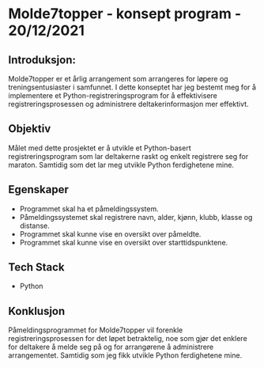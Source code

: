 # Molde7topper - konsept program - 20/12/2021 

 

## Introduksjon:

Molde7topper er et årlig arrangement som arrangeres for løpere og treningsentusiaster i samfunnet. I dette konseptet har jeg bestemt meg for å implementere et Python-registreringsprogram for å effektivisere registreringsprosessen og administrere deltakerinformasjon mer effektivt. 

## Objektiv

Målet med dette prosjektet er å utvikle et Python-basert registreringsprogram som lar deltakerne raskt og enkelt registrere seg for maraton. Samtidig som det lar meg utvikle Python ferdighetene mine. 

## Egenskaper

* Programmet skal ha et påmeldingssystem. 
* Påmeldingssystemet skal registrere navn, alder, kjønn, klubb, klasse og distanse. 
* Programmet skal kunne vise en oversikt over påmeldte. 
* Programmet skal kunne vise en oversikt over starttidspunktene. 
 

## Tech Stack

* Python 

## Konklusjon

Påmeldingsprogrammet for Molde7topper vil forenkle registreringsprosessen for det løpet betraktelig, noe som gjør det enklere for deltakere å melde seg på og for arrangørene å administrere arrangementet. Samtidig som jeg fikk utvikle Python ferdighetene mine. 

 
